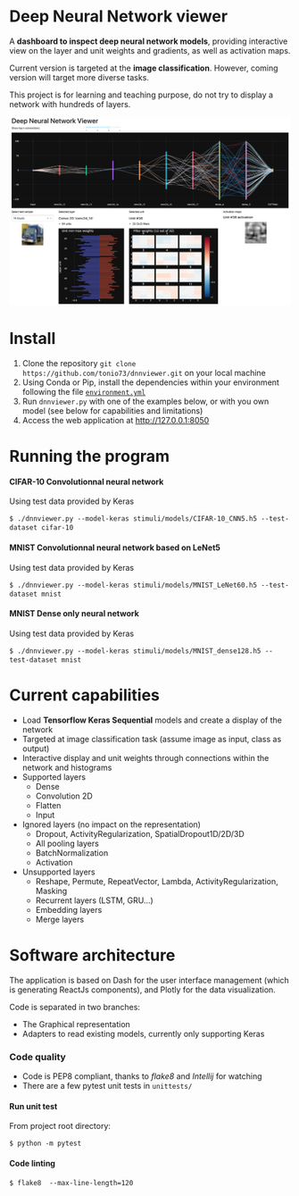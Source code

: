 # Deep Neural Network viewer

A **dashboard to inspect deep neural network models**, providing interactive view on the layer and unit weights and gradients, as well as activation maps.

Current version is targeted at the **image classification**. However, coming version will target more diverse tasks.

This project is for learning and teaching purpose, do not try to display a network with hundreds of layers.

<img src="assets/screenshots/CIFAR-10_LeNetLarge.png" alt="Screenshot" style="zoom:67%;" />

# Install

1. Clone the repository `git clone https://github.com/tonio73/dnnviewer.git` on your local machine
2. Using Conda or Pip, install the dependencies within your environment following the file [`environment.yml`](environment.yml)
3. Run `dnnviewer.py` with one of the examples below, or with you own model (see below for capabilities and limitations)
4. Access the web application at http://127.0.0.1:8050

# Running the program

#### CIFAR-10 Convolutionnal neural network

Using test data provided by Keras

```
$ ./dnnviewer.py --model-keras stimuli/models/CIFAR-10_CNN5.h5 --test-dataset cifar-10
```

#### MNIST Convolutionnal neural network based on LeNet5

Using test data provided by Keras

```
$ ./dnnviewer.py --model-keras stimuli/models/MNIST_LeNet60.h5 --test-dataset mnist
```

#### MNIST Dense only neural network

Using test data provided by Keras

```
$ ./dnnviewer.py --model-keras stimuli/models/MNIST_dense128.h5 --test-dataset mnist
```

# Current capabilities

- Load **Tensorflow Keras Sequential** models and create a display of the network
- Targeted at image classification task (assume image as input, class as output)
- Interactive display and unit weights through connections within the network and histograms
- Supported layers
  - Dense
  - Convolution 2D
  - Flatten
  - Input
- Ignored layers (no impact on the representation)
  - Dropout, ActivityRegularization, SpatialDropout1D/2D/3D
  - All pooling layers
  - BatchNormalization
  - Activation
- Unsupported layers
  - Reshape, Permute, RepeatVector, Lambda, ActivityRegularization, Masking
  - Recurrent layers (LSTM, GRU...)
  - Embedding layers
  - Merge layers

# Software architecture

The application is based on Dash for the user interface management (which is generating ReactJs components), and Plotly for the data visualization.

Code is separated in two branches:

- The Graphical representation
- Adapters to read existing models, currently only supporting Keras

### Code quality

- Code is PEP8 compliant, thanks to *flake8* and *Intellij* for watching
- There are a few pytest unit tests in `unittests/`

#### Run unit test

From project root directory:

```shell
$ python -m pytest
```

#### Code linting

```shell
$ flake8  --max-line-length=120
```

